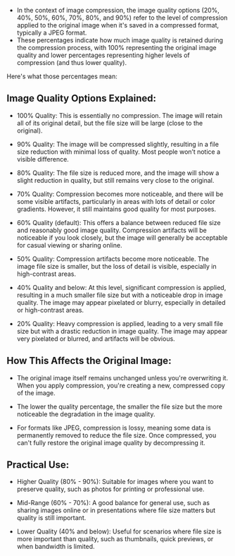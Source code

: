 - In the context of image compression, the image quality options (20%, 40%, 50%, 60%, 70%, 80%, and 90%) refer to the level of compression applied to the original image when it's saved in a compressed format, typically a JPEG format.
- These percentages indicate how much image quality is retained during the compression process, with 100% representing the original image quality and lower percentages representing higher levels of compression (and thus lower quality).

Here's what those percentages mean:

## Image Quality Options Explained:
- 100% Quality: This is essentially no compression. The image will retain all of its original detail, but the file size will be large (close to the original).

- 90% Quality: The image will be compressed slightly, resulting in a file size reduction with minimal loss of quality. Most people won’t notice a visible difference.

- 80% Quality: The file size is reduced more, and the image will show a slight reduction in quality, but still remains very close to the original.

- 70% Quality: Compression becomes more noticeable, and there will be some visible artifacts, particularly in areas with lots of detail or color gradients. However, it still maintains good quality for most purposes.

- 60% Quality (default): This offers a balance between reduced file size and reasonably good image quality. Compression artifacts will be noticeable if you look closely, but the image will generally be acceptable for casual viewing or sharing online.

- 50% Quality: Compression artifacts become more noticeable. The image file size is smaller, but the loss of detail is visible, especially in high-contrast areas.

- 40% Quality and below: At this level, significant compression is applied, resulting in a much smaller file size but with a noticeable drop in image quality. The image may appear pixelated or blurry, especially in detailed or high-contrast areas.

- 20% Quality: Heavy compression is applied, leading to a very small file size but with a drastic reduction in image quality. The image may appear very pixelated or blurred, and artifacts will be obvious.

## How This Affects the Original Image:
- The original image itself remains unchanged unless you're overwriting it. When you apply compression, you're creating a new, compressed copy of the image.

- The lower the quality percentage, the smaller the file size but the more noticeable the degradation in the image quality.

- For formats like JPEG, compression is lossy, meaning some data is permanently removed to reduce the file size. Once compressed, you can't fully restore the original image quality by decompressing it.

## Practical Use:
- Higher Quality (80% - 90%): Suitable for images where you want to preserve quality, such as photos for printing or professional use.

- Mid-Range (60% - 70%): A good balance for general use, such as sharing images online or in presentations where file size matters but quality is still important.
- Lower Quality (40% and below): Useful for scenarios where file size is more important than quality, such as thumbnails, quick previews, or when bandwidth is limited.
